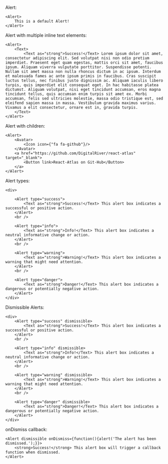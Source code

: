 Alert:
    
    <Alert>
        This is a default Alert!
    </Alert>

Alert with multiple inline text elements:
    
    <Alert>
        <Text>
        	<Text as="strong">Success!</Text> Lorem ipsum dolor sit amet, consectetur adipiscing elit. Sed volutpat nisi non odio pretium imperdiet. Praesent eget quam egestas, mattis orci sit amet, faucibus ipsum. Aliquam viverra vulputate porttitor. Suspendisse potenti. Nullam sit amet massa non nulla rhoncus dictum in ac ipsum. Interdum et malesuada fames ac ante ipsum primis in faucibus. Cras suscipit luctus tellus, nec finibus justo dignissim ac. Aliquam iaculis libero turpis, quis imperdiet elit consequat eget. In hac habitasse platea dictumst. Aliquam volutpat, nisi eget tincidunt accumsan, eros magna tincidunt tellus, quis accumsan enim turpis sit amet ex. Morbi accumsan, felis sed ultricies molestie, massa odio tristique est, sed eleifend sapien massa in massa. Vestibulum gravida maximus varius. Vivamus a elit consectetur, ornare est in, gravida turpis.
        </Text>
    </Alert>

Alert with children:

	<Alert>
		<Avatar>
		    <Icon icon={"fa fa-github"}/>
		</Avatar>
		<a href="https://github.com/DigitalRiver/react-atlas" target="_blank">
			<Button link>React-Atlas on Git-Hub</Button>
		</a>
	</Alert>

Alert types:

	<div>

		<Alert type="success">
        	<Text as="strong">Success!</Text> This alert box indicates a successful or positive action.
	    </Alert>
	    <br />

	    <Alert type="info">
	        <Text as="strong">Info!</Text> This alert box indicates a neutral informative change or action.
	    </Alert>
	    <br />

	    <Alert type="warning">
	        <Text as="strong">Warning!</Text> This alert box indicates a warning that might need attention.
	    </Alert>
	    <br />

	    <Alert type="danger">
	        <Text as="strong">Danger!</Text> This alert box indicates a dangerous or potentially negative action.
	    </Alert>
	</div>

Dismissible Alerts:

	<div>	
		<Alert type="success" dismissible>
	        <Text as="strong">Success!</Text> This alert box indicates a successful or positive action.
	    </Alert>
	    <br />

	    <Alert type="info" dismissible>
	        <Text as="strong">Info!</Text> This alert box indicates a neutral informative change or action.
	    </Alert>
	    <br />

	    <Alert type="warning" dismissible>
	        <Text as="strong">Warning!</Text> This alert box indicates a warning that might need attention.
	    </Alert>
	    <br />

	    <Alert type="danger" dismissible>
	        <Text as="strong">Danger!</Text> This alert box indicates a dangerous or potentially negative action.
	    </Alert>
	</div>

onDismiss callback:

	<Alert dismissible onDismiss={function(){alert('The alert has been dismissed.');}}>
        <strong>Success!</strong> This alert box will trigger a callback function when dismissed.
    </Alert>